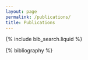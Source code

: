 ```yaml
---
layout: page
permalink: /publications/
title: Publications
---
```


<!-- _pages/publications.md -->

<!-- Bibsearch Feature -->

{% include bib_search.liquid %}

<div class="publications">

{% bibliography %}

</div>